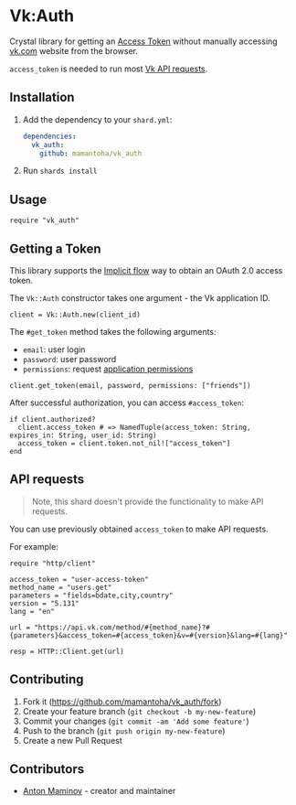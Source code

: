 # Vk:Auth

Crystal library for getting an [Access Token](https://vk.com/dev/access_token) without manually accessing [vk.com](https://vk.com) website from the browser.

`access_token` is needed to run most [Vk API requests](https://vk.com/dev/api_requests).

## Installation

1. Add the dependency to your `shard.yml`:

   ```yaml
   dependencies:
     vk_auth:
       github: mamantoha/vk_auth
   ```

2. Run `shards install`

## Usage

```crystal
require "vk_auth"
```

## Getting a Token

This library supports the [Implicit flow](https://vk.com/dev/implicit_flow_user) way to obtain an OAuth 2.0 access token.

The `Vk::Auth` constructor takes one argument - the Vk application ID.

```crystal
client = Vk::Auth.new(client_id)
```

The `#get_token` method takes the following arguments:

- `email`: user login
- `password`: user password
- `permissions`: request [application permissions](https://vk.com/dev/permissions)

```crystal
client.get_token(email, password, permissions: ["friends"])
```

After successful authorization, you can access `#access_token`:

```crystal
if client.authorized?
  client.access_token # => NamedTuple(access_token: String, expires_in: String, user_id: String)
  access_token = client.token.not_nil!["access_token"]
end
```

## API requests

> Note, this shard doesn't provide the functionality to make API requests.

You can use previously obtained `access_token` to make API requests.

For example:

```crystal
require "http/client"

access_token = "user-access-token"
method_name = "users.get"
parameters = "fields=bdate,city,country"
version = "5.131"
lang = "en"

url = "https://api.vk.com/method/#{method_name}?#{parameters}&access_token=#{access_token}&v=#{version}&lang=#{lang}"

resp = HTTP::Client.get(url)
```

## Contributing

1. Fork it (<https://github.com/mamantoha/vk_auth/fork>)
2. Create your feature branch (`git checkout -b my-new-feature`)
3. Commit your changes (`git commit -am 'Add some feature'`)
4. Push to the branch (`git push origin my-new-feature`)
5. Create a new Pull Request

## Contributors

- [Anton Maminov](https://github.com/your-github-user) - creator and maintainer
